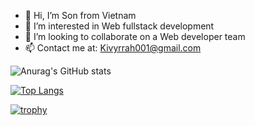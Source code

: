 - 👋 Hi, I’m Son from Vietnam
- 👀 I’m interested in Web fullstack development
- 💞️ I’m looking to collaborate on a Web developer team
- 📫 Contact me at: Kivyrrah001@gmail.com

<!---
Kivyrrah/Kivyrrah is a ✨ special ✨ repository because its `README.md` (this file) appears on your GitHub profile.
You can click the Preview link to take a look at your changes.
--->

![Anurag's GitHub stats](https://github-readme-stats.vercel.app/api?username=Kivyrrah&show_icons=true&theme=tokyonight)

[![Top Langs](https://github-readme-stats.vercel.app/api/top-langs/?username=Kivyrrah&layout=compact&theme=tokyonight)](https://github.com/anuraghazra/github-readme-stats)

[![trophy](https://github-profile-trophy.vercel.app/?username=Kivyrrah&theme=tokyonight)](https://github.com/ryo-ma/github-profile-trophy)
